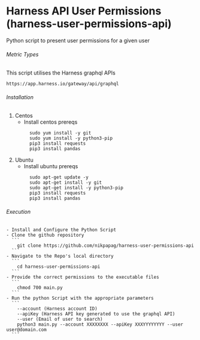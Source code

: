 # Harness API User Permissions (harness-user-permissions-api)
Python script to present user permissions for a given user


###### Metric Types
This script utilises the Harness graphql APIs 
```
https://app.harness.io/gateway/api/graphql
```


###### Installation
1. Centos
    - Install centos prereqs
      ```
        sudo yum install -y git
        sudo yum install -y python3-pip
        pip3 install requests
        pip3 install pandas
      ```
2. Ubuntu
    - Install ubuntu prereqs
      ```
        sudo apt-get update -y
        sudo apt-get install -y git
        sudo apt-get install -y python3-pip
        pip3 install requests
        pip3 install pandas
      ```


###### Execution
      
    - Install and Configure the Python Script
    - Clone the github repository
      ```
        git clone https://github.com/nikpapag/harness-user-permissions-api
      ```
    - Navigate to the Repo's local directory
      ```
        cd harness-user-permissions-api
      ```
    - Provide the correct permissions to the executable files
      ```
        chmod 700 main.py
      ```
    - Run the python Script with the appropriate parameters
      ```
        --account (Harness account ID)
        --apiKey (Harness API key generated to use the graphql API)
        --user (Email of user to search)
        python3 main.py --account XXXXXXXX --apiKey XXXYYYYYYYY --user user@domain.com
      ```

